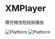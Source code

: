 # XMPlayer
模仿微信短视频播放

![Platform](https://wx2.sinaimg.cn/mw690/e067b31fgy1fl2n8bfvhtj20v91vonjm.jpg)
![Platform](https://wx4.sinaimg.cn/mw690/e067b31fgy1fl2n8f5hmxj20v91vodr1.jpg)
